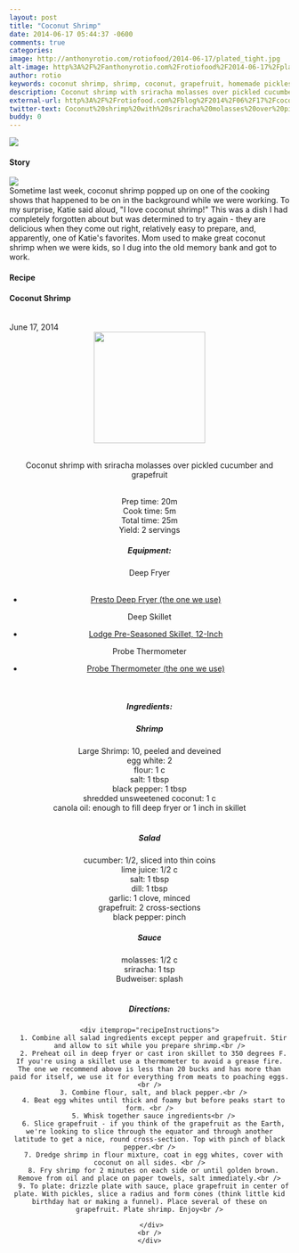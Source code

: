 ```yaml
---
layout: post
title: "Coconut Shrimp"
date: 2014-06-17 05:44:37 -0600
comments: true
categories: 
image: http://anthonyrotio.com/rotiofood/2014-06-17/plated_tight.jpg
alt-image: http%3A%2F%2Fanthonyrotio.com%2Frotiofood%2F2014-06-17%2Fplated_tight.jpg
author: rotio
keywords: coconut shrimp, shrimp, coconut, grapefruit, homemade pickles
description: Coconut shrimp with sriracha molasses over pickled cucumber and grapefruit
external-url: http%3A%2F%2Frotiofood.com%2Fblog%2F2014%2F06%2F17%2Fcoconut-shrimp%2F
twitter-text: Coconut%20shrimp%20with%20sriracha%20molasses%20over%20pickled%20cucumber%20and%20grapefruit
buddy: 0
---
```

<!-- more -->
<img src="http://anthonyrotio.com/rotiofood/2014-06-17/plated_tight.jpg" />
<a href="https://plus.google.com/107103100819027957630?rel=author" style="display:none">{{page.author }}</a>

<h4>Story</b> </h4>
 <div>
	<p><img src="http://anthonyrotio.com/rotiofood/2014-06-17/plated_two.jpg"/><br/>Sometime last week, coconut shrimp popped up on one of the cooking shows that happened to be on in the background while we were working. To my surprise, Katie said aloud, "I love coconut shrimp!" This was a dish I had completely forgotten about but was determined to try again - they are delicious when they come out right, relatively easy to prepare, and, apparently, one of Katie's favorites. Mom used to make great coconut shrimp when we were kids, so I dug into the old memory bank and got to work.</p>  
  </div>
<h4>Recipe</b> </h4> 
  <div itemscope itemtype="http://schema.org/Recipe" >
  <h4 itemprop="name">Coconut Shrimp</h4>
  
  <br />
    June 17, 2014
<center>
  <img itemprop="image" width="200px"  src="http://anthonyrotio.com/rotiofood/2014-06-17/plated_tight.jpg" />
  
  <br /><span itemprop="description">Coconut shrimp with sriracha molasses over pickled cucumber and grapefruit</span><br />

  <br />Prep time: <time datetime="PT0H20M" itemprop="prepTime">20m</time>
  <br />Cook time: <time datetime="PT0H5M" itemprop="cookTime">5m</time>
  <br />Total time: <time datetime="PT0H25M" itemprop="totalTime">25m</time>
  <br />Yield: <span itemprop="recipeYield">2 servings</span>
  <br /><h5>Equipment:</h5>
  Deep Fryer
	<ul>  
		<li><a href="http://www.amazon.com/gp/product/B005FYF7XQ/ref=as_li_tl?ie=UTF8&camp=1789&creative=9325&creativeASIN=B005FYF7XQ&linkCode=as2&tag=rotiofood-20">Presto Deep Fryer (the one we use)</a><img src="http://ir-na.amazon-adsystem.com/e/ir?t=rotiofood-20&l=as2&o=1&a=B005FYF7XQ" width="1" height="1" border="0" alt="" style="border:none !important; margin:0px !important;" /></li>
   </ul>
  Deep Skillet
    <ul>  
		<li><a href="http://www.amazon.com/gp/product/B00006JSUB/ref=as_li_tl?ie=UTF8&camp=1789&creative=9325&creativeASIN=B00006JSUB&linkCode=as2&tag=rotiofood-20">Lodge Pre-Seasoned Skillet, 12-Inch</a><img src="http://ir-na.amazon-adsystem.com/e/ir?t=rotiofood-20&l=as2&o=1&a=B00006JSUB" width="1" height="1" border="0" alt="" style="border:none !important; margin:0px !important;" /></li>
   </ul>
  Probe Thermometer
    <ul>  
		<li><a href="http://www.amazon.com/gp/product/B0019R4HQQ/ref=as_li_tl?ie=UTF8&camp=1789&creative=9325&creativeASIN=B0019R4HQQ&linkCode=as2&tag=rotiofood-20">Probe Thermometer (the one we use)</a><img src="http://ir-na.amazon-adsystem.com/e/ir?t=rotiofood-20&l=as2&o=1&a=B0019R4HQQ" width="1" height="1" border="0" alt="" style="border:none !important; margin:0px !important;" /></li>
   </ul>
  <br />
  
 <h5>Ingredients:</h5>
 <h5>Shrimp</h5>
    <span itemprop="ingredients" itemscope itemtype="http://schema.org/ingredients">
      <span itemprop="name">Large Shrimp</span>: 
      <span itemprop="amount">10</span>, peeled and deveined
    </span><br />
	<span itemprop="ingredients" itemscope itemtype="http://schema.org/ingredients">
      <span itemprop="name">egg white</span>: 
      <span itemprop="amount">2</span>
    </span><br />
    <span itemprop="ingredients" itemscope itemtype="http://schema.org/ingredients">
      <span itemprop="name">flour</span>:
      <span itemprop="amount">1 c</span>
    </span><br />
	<span itemprop="ingredients" itemscope itemtype="http://schema.org/ingredients">
      <span itemprop="name">salt</span>:
      <span itemprop="amount">1 tbsp</span>
    </span><br />
	<span itemprop="ingredients" itemscope itemtype="http://schema.org/ingredients">
      <span itemprop="name">black pepper</span>:
      <span itemprop="amount">1 tbsp</span>
    </span><br />
	<span itemprop="ingredients" itemscope itemtype="http://schema.org/ingredients">
      <span itemprop="name">shredded unsweetened coconut</span>:
      <span itemprop="amount">1 c</span>
    </span><br />
	<span itemprop="ingredients" itemscope itemtype="http://schema.org/ingredients">
      <span itemprop="name">canola oil</span>:
      <span itemprop="amount">enough to fill deep fryer or 1 inch in skillet</span>
    </span><br /><br/>
  <h5>Salad</h5>
	<span itemprop="ingredients" itemscope itemtype="http://schema.org/ingredients">
      <span itemprop="name">cucumber</span>: 
      <span itemprop="amount">1/2</span>, sliced into thin coins
    </span><br />
	<span itemprop="ingredients" itemscope itemtype="http://schema.org/ingredients">
      <span itemprop="name">lime juice</span>: 
      <span itemprop="amount">1/2 c</span>
    </span><br />
	<span itemprop="ingredients" itemscope itemtype="http://schema.org/ingredients">
      <span itemprop="name">salt</span>: 
      <span itemprop="amount">1 tbsp</span>
    </span><br />
	<span itemprop="ingredients" itemscope itemtype="http://schema.org/ingredients">
      <span itemprop="name">dill</span>: 
      <span itemprop="amount">1 tbsp</span>
    </span><br />
	<span itemprop="ingredients" itemscope itemtype="http://schema.org/ingredients">
      <span itemprop="name">garlic</span>: 
      <span itemprop="amount">1 clove, minced</span>
    </span><br />
	<span itemprop="ingredients" itemscope itemtype="http://schema.org/ingredients">
      <span itemprop="name">grapefruit</span>: 
      <span itemprop="amount">2 cross-sections</span>
    </span><br />
	<span itemprop="ingredients" itemscope itemtype="http://schema.org/ingredients">
      <span itemprop="name">black pepper</span>: 
      <span itemprop="amount">pinch</span>
    </span><br />
  <h5>Sauce</h5>
	<span itemprop="ingredients" itemscope itemtype="http://schema.org/ingredients">
      <span itemprop="name">molasses</span>: 
      <span itemprop="amount">1/2 c</span>
    </span><br />
	<span itemprop="ingredients" itemscope itemtype="http://schema.org/ingredients">
      <span itemprop="name">sriracha</span>: 
      <span itemprop="amount">1 tsp</span>
    </span><br />
	<span itemprop="ingredients" itemscope itemtype="http://schema.org/ingredients">
      <span itemprop="name">Budweiser</span>: 
      <span itemprop="amount">splash</span>
    </span><br />
  <br /><h5>Directions:</h5>
	
    <div itemprop="recipeInstructions">
	  1. Combine all salad ingredients except pepper and grapefruit. Stir and allow to sit while you prepare shrimp.<br />
	  2. Preheat oil in deep fryer or cast iron skillet to 350 degrees F. If you're using a skillet use a thermometer to avoid a grease fire. The one we recommend above is less than 20 bucks and has more than paid for itself, we use it for everything from meats to poaching eggs. <br />
	  3. Combine flour, salt, and black pepper.<br />
	  4. Beat egg whites until thick and foamy but before peaks start to form. <br />
	  5. Whisk together sauce ingredients<br />
	  6. Slice grapefruit - if you think of the grapefruit as the Earth, we're looking to slice through the equator and through another latitude to get a nice, round cross-section. Top with pinch of black pepper.<br />
	  7. Dredge shrimp in flour mixture, coat in egg whites, cover with coconut on all sides. <br />
	  8. Fry shrimp for 2 minutes on each side or until golden brown. Remove from oil and place on paper towels, salt immediately.<br />
	  9. To plate: drizzle plate with sauce, place grapefruit in center of plate. With pickles, slice a radius and form cones (think little kid birthday hat or making a funnel). Place several of these on grapefruit. Plate shrimp. Enjoy<br />
	 
	 </div>
	<br />
	</div>

</div>


